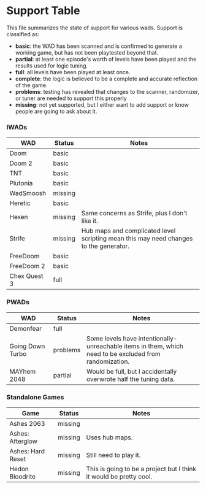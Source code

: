 # Support Table

This file summarizes the state of support for various wads. Support is classified as:

- **basic**: the WAD has been scanned and is confirmed to generate a working game,
  but has not been playtested beyond that.
- **partial**: at least one episode's worth of levels have been played and
  the results used for logic tuning.
- **full**: all levels have been played at least once.
- **complete**: the logic is believed to be a complete and accurate reflection of the game.
- **problems**: testing has revealed that changes to the scanner, randomizer, or tuner are needed to support this properly
- **missing**: not yet supported, but I either want to add support or know people are going to ask about it.

### IWADs

| WAD | Status | Notes |
| --- | ------ | ----- |
| Doom | basic | |
| Doom 2 | basic | |
| TNT | basic | |
| Plutonia | basic | |
| WadSmoosh | missing | |
| Heretic | basic | |
| Hexen | missing | Same concerns as Strife, plus I don't like it. |
| Strife | missing | Hub maps and complicated level scripting mean this may need changes to the generator. |
| FreeDoom | basic | |
| FreeDoom 2 | basic | |
| Chex Quest 3 | full | |

### PWADs

| WAD | Status | Notes |
| --- | ------ | ----- |
| Demonfear | full | |
| Going Down Turbo | problems | Some levels have intentionally-unreachable items in them, which need to be excluded from randomization. |
| MAYhem 2048 | partial | Would be full, but I accidentally overwrote half the tuning data. |

### Standalone Games

| Game | Status | Notes |
| ---- | ------ | ----- |
| Ashes 2063 | missing | |
| Ashes: Afterglow | missing | Uses hub maps. |
| Ashes: Hard Reset | missing | Still need to play it. |
| Hedon Bloodrite | missing | This is going to be a project but I think it would be pretty cool. |
